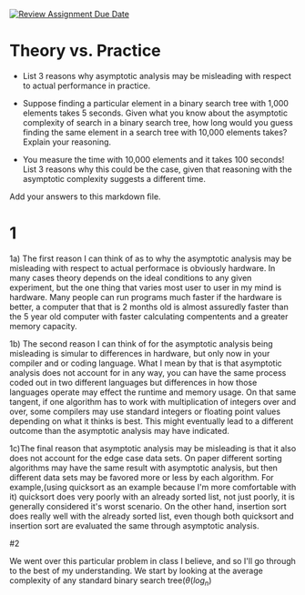 [![Review Assignment Due Date](https://classroom.github.com/assets/deadline-readme-button-24ddc0f5d75046c5622901739e7c5dd533143b0c8e959d652212380cedb1ea36.svg)](https://classroom.github.com/a/FgMJElkj)
# Theory vs. Practice

- List 3 reasons why asymptotic analysis may be misleading with respect to
  actual performance in practice.

- Suppose finding a particular element in a binary search tree with 1,000
  elements takes 5 seconds. Given what you know about the asymptotic complexity
  of search in a binary search tree, how long would you guess finding the same
  element in a search tree with 10,000 elements takes? Explain your reasoning.

- You measure the time with 10,000 elements and it takes 100 seconds! List 3
  reasons why this could be the case, given that reasoning with the asymptotic
  complexity suggests a different time.

Add your answers to this markdown file.

# 1
1a) The first reason I can think of as to why the asymptotic analysis may be misleading with respect to actual performace is obviously hardware.
In many cases theory depends on the ideal conditions to any given experiment, but the one thing that varies most user to user in my mind is hardware.
Many people can run programs much faster if the hardware is better, a computer that that is 2 months old is almost assuredly faster than the 5 year old computer
with faster calculating compentents and a greater memory capacity.

1b) The second reason I can think of for the asymptotic analysis being misleading is simular to differences in hardware, but only now in your compiler and or coding language. What I mean by that
is that asymptotic analysis does not account for in any way, you can have the same process coded out in two different languages but differences in how those languages operate may effect the runtime and memory usage.
On that same tangent, if one algorithm has to work with multiplication of integers over and over, some compilers may use standard integers or floating point values depending on what it thinks is best. 
This might eventually lead to a different outcome than the asymptotic analysis may have indicated.

1c)The final reason that asymptotic analysis may be misleading is that it also does not account for the edge case data sets. On paper different sorting algorithms 
may have the same result with asymptotic analysis, but then different data sets may be favored more or less by each algorithm. For example,(using quicksort as an example because I'm more comfortable with it)
quicksort does very poorly with an already sorted list, not just poorly, it is generally considered it's worst scenario. On the other hand, insertion sort does really well with the already sorted list,
even though both quicksort and insertion sort are evaluated the same through asymptotic analysis.

#2

We went over this particular problem in class I believe, and so I'll go through to the best of my understanding. We start by looking at the average complexity of any standard binary search tree($\theta(log_n$)
